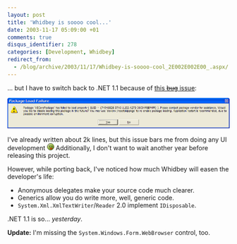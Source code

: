 ```yaml
---
layout: post
title: 'Whidbey is soooo cool...'
date: 2003-11-17 05:09:00 +01
comments: true
disqus_identifier: 278
categories: [Development, Whidbey]
redirect_from:
  - /blog/archive/2003/11/17/Whidbey-is-soooo-cool_2E002E002E00_.aspx/
---
```


... but I have to switch back to .NET 1.1 because of [this ~~bug~~ issue](http://staff.newtelligence.net/clemensv/PermaLink.aspx?guid=3fc6b7ee-e292-4fd0-aa22-c95aa2dba9fc):

![VSCorePackage](/files/archive/VSCorePackage.png)

I've already written about 2k lines, but this issue bars me from doing any UI development ![Dead](/files/archive/smiley_dead.gif) Additionally, I don't want to wait another year before releasing this project.

However, while porting back, I've noticed how much Whidbey will easen the developer's life:

-   Anonymous delegates make your source code much clearer.
-   Generics allow you do write more, well, generic code.
-   `System.Xml.XmlTextWriter`/`Reader` 2.0 implement `IDisposable`.

.NET 1.1 is so... *yesterday*.

**Update:** I'm missing the `System.Windows.Form.WebBrowser` control, too.

